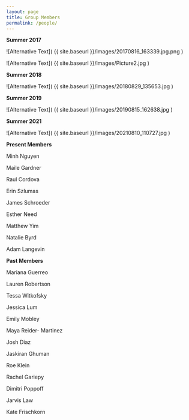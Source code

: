```yaml
---
layout: page
title: Group Members
permalink: /people/
---
```

**Summer 2017**

![Alternative Text]( {{ site.baseurl }}/images/20170816_163339.jpg.png )

![Alternative Text]( {{ site.baseurl }}/images/Picture2.jpg )

**Summer 2018**

![Alternative Text]( {{ site.baseurl }}/images/20180829_135653.jpg )

**Summer 2019**

![Alternative Text]( {{ site.baseurl }}/images/20190815_162638.jpg )


**Summer 2021**

![Alternative Text]( {{ site.baseurl }}/images/20210810_110727.jpg )

**Present  Members**

Minh Nguyen

Maile Gardner

Raul Cordova

Erin Szlumas

James Schroeder

Esther Need

Matthew Yim

Natalie Byrd

Adam Langevin


**Past Members**

Mariana Guerreo

Lauren Robertson

Tessa Witkofsky

Jessica Lum

Emily Mobley

Maya Reider- Martinez

Josh Diaz

Jaskiran Ghuman

Roe Klein

Rachel Gariepy

Dimitri Poppoff

Jarvis Law

Kate Frischkorn 
